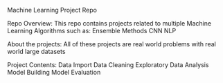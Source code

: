 Machine Learning Project Repo

Repo Overview:
This repo contains projects related to multiple Machine Learning Algorithms such as:
Ensemble Methods
CNN
NLP

About the projects:
All of these projects are real world problems with real world large datasets

Project Contents:
Data Import
Data Cleaning
Exploratory Data Analysis
Model Building
Model Evaluation


